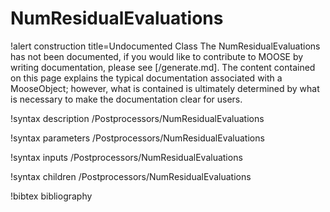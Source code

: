 <!-- MOOSE Documentation Stub: Remove this when content is added. -->

# NumResidualEvaluations

!alert construction title=Undocumented Class
The NumResidualEvaluations has not been documented, if you would like to contribute to MOOSE by
writing documentation, please see [/generate.md]. The content contained on this page explains
the typical documentation associated with a MooseObject; however, what is contained is ultimately
determined by what is necessary to make the documentation clear for users.

!syntax description /Postprocessors/NumResidualEvaluations

!syntax parameters /Postprocessors/NumResidualEvaluations

!syntax inputs /Postprocessors/NumResidualEvaluations

!syntax children /Postprocessors/NumResidualEvaluations

!bibtex bibliography
